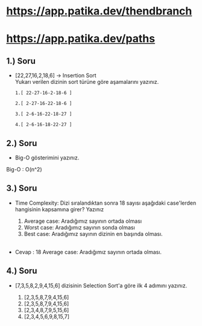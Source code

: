 # https://app.patika.dev/thendbranch
# https://app.patika.dev/paths


## 1.) Soru 

- [22,27,16,2,18,6] -> Insertion Sort <br> Yukarı verilen dizinin sort türüne göre aşamalarını yazınız.

      1.[ 22-27-16-2-18-6 ]		
         
      2.[ 2-27-16-22-18-6 ]		
       
      3.[ 2-6-16-22-18-27 ]		
       
      4.[ 2-6-16-18-22-27 ]

## 2.) Soru
- Big-O gösterimini yazınız.


Big-O :	O(n^2)

## 3.) Soru
- Time Complexity: Dizi sıralandıktan sonra 18 sayısı aşağıdaki case'lerden hangisinin kapsamına girer? Yazınız

    1. Average case: Aradığımız sayının ortada olması <br>
    2. Worst case: Aradığımız sayının sonda olması <br>
    3. Best case: Aradığımız sayının dizinin en başında olması. 
    <br>
- Cevap : 18 Average case: Aradığımız sayının ortada olması.

## 4.) Soru
- [7,3,5,8,2,9,4,15,6] dizisinin Selection Sort'a göre ilk 4 adımını yazınız. <br>

    1.  [2,3,5,8,7,9,4,15,6]
    2.  [2,3,5,8,7,9,4,15,6]
    3.  [2,3,4,8,7,9,5,15,6]
    4.  [2,3,4,5,6,9,8,15,7]

